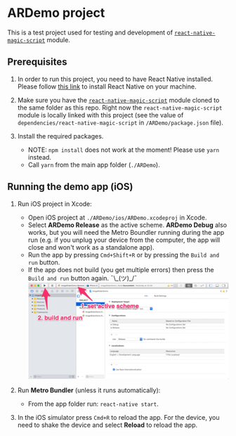 # ARDemo project

This is a test project used for testing and development of [`react-native-magic-script`](https://github.com/magic-script/react-native-magic-script) module.

## Prerequisites

1. In order to run this project, you need to have React Native installed. Please follow [this link](https://facebook.github.io/react-native/docs/getting-started.html) to install React Native on your machine.

2. Make sure you have the [`react-native-magic-script`](https://github.com/magic-script/react-native-magic-script) module cloned to the same folder as this repo. Right now the `react-native-magic-script` module is locally linked with this project (see the value of `dependencies/react-native-magic-script` in `/ARDemo/package.json` file).

3. Install the required packages.

     - NOTE: `npm install` does not work at the moment! Please use `yarn` instead.
     - Call `yarn` from the main app folder (`./ARDemo`).

## Running the demo app (iOS)

1. Run iOS project in Xcode:

     - Open iOS project at `./ARDemo/ios/ARDemo.xcodeproj` in Xcode.
     - Select **ARDemo Release** as the active scheme. **ARDemo Debug** also works, but you will need the Metro Boundler running during the app run (e.g. if you unplug your device from the computer, the app will close and won't work as a standalone app).
     - Run the app by pressing `Cmd+Shift+R` or by pressing the `Build and run` button.
     - If the app does not build (you get multiple errors) then press the `Build and run` button again. ¯\\_(ツ)\_/¯
     ![Build and run](docs/set_active_scheme.jpg)

2. Run **Metro Bundler** (unless it runs automatically):

     - From the app folder run: `react-native start`.

3. In the iOS simulator press `Cmd+R` to reload the app. For the device, you need to shake the device and select **Reload** to reload the app.
